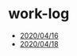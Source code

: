 # work-log

- [2020/04/16](https://github.com/ston0538/work-log/blob/master/2020/4/16.md)
- [2020/04/18](https://github.com/ston0538/work-log/blob/master/2020/4/18.md)
